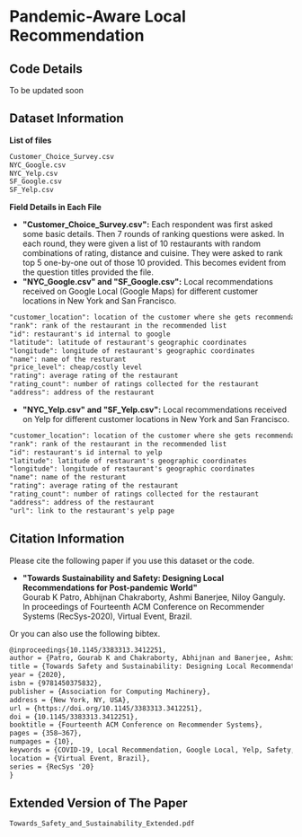 # Pandemic-Aware Local Recommendation
## Code Details
To be updated soon 

## Dataset Information
**List of files**
```tex
Customer_Choice_Survey.csv
NYC_Google.csv
NYC_Yelp.csv
SF_Google.csv
SF_Yelp.csv
```
**Field Details in Each File**
* **"Customer_Choice_Survey.csv":**
Each respondent was first asked some basic details. Then 7 rounds of ranking questions were asked. In each round, they were given a list of 10 restaurants with random combinations of rating, distance and cuisine. They were asked to rank top 5 one-by-one out of those 10 provided. This becomes evident from the question titles provided the file.
* **"NYC_Google.csv" and "SF_Google.csv":** Local recommendations received on Google Local (Google Maps) for different customer locations in New York and San Francisco.
```tex
"customer_location": location of the customer where she gets recommendation
"rank": rank of the restaurant in the recommended list
"id": restaurant's id internal to google
"latitude": latitude of restaurant's geographic coordinates
"longitude": longitude of restaurant's geographic coordinates
"name": name of the resturant
"price_level": cheap/costly level
"rating": average rating of the restaurant
"rating_count": number of ratings collected for the restaurant
"address": address of the restaurant
```
* **"NYC_Yelp.csv" and "SF_Yelp.csv":** Local recommendations received on Yelp for different customer locations in New York and San Francisco.
```tex
"customer_location": location of the customer where she gets recommendation
"rank": rank of the restaurant in the recommended list
"id": restaurant's id internal to yelp
"latitude": latitude of restaurant's geographic coordinates
"longitude": longitude of restaurant's geographic coordinates
"name": name of the resturant
"rating": average rating of the restaurant
"rating_count": number of ratings collected for the restaurant
"address": address of the restaurant
"url": link to the restaurant's yelp page
```
## Citation Information
Please cite the following paper if you use this dataset or the code.<br>

* **"Towards Sustainability and Safety: Designing Local Recommendations for Post-pandemic World"**<br>
Gourab K Patro, Abhijnan Chakraborty, Ashmi Banerjee, Niloy Ganguly.<br>
In proceedings of Fourteenth ACM Conference on Recommender Systems (RecSys-2020), Virtual Event, Brazil.<br>

Or you can also use the following bibtex.
```tex
@inproceedings{10.1145/3383313.3412251,
author = {Patro, Gourab K and Chakraborty, Abhijnan and Banerjee, Ashmi and Ganguly, Niloy},
title = {Towards Safety and Sustainability: Designing Local Recommendations for Post-Pandemic World},
year = {2020},
isbn = {9781450375832},
publisher = {Association for Computing Machinery},
address = {New York, NY, USA},
url = {https://doi.org/10.1145/3383313.3412251},
doi = {10.1145/3383313.3412251},
booktitle = {Fourteenth ACM Conference on Recommender Systems},
pages = {358–367},
numpages = {10},
keywords = {COVID-19, Local Recommendation, Google Local, Yelp, Safety, Social Distancing, Sustainability, Bipartite Matching},
location = {Virtual Event, Brazil},
series = {RecSys '20}
}
```
## Extended Version of The Paper
```tex
Towards_Safety_and_Sustainability_Extended.pdf
```
